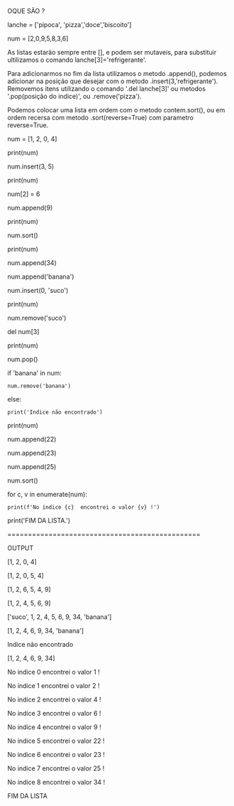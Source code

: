 
OQUE SÃO ?

lanche = ['pipoca', 'pizza','doce','biscoito']

num = [2,0,9,5,8,3,6]

As listas estarão sempre entre [], e podem ser mutaveis, para substituir ultilizamos o comando lanche[3]='refrigerante'.

Para adicionarmos no fim da lista utilizamos o metodo .append(), podemos adicionar na posição que desejar com o metodo .insert(3,'refrigerante').
Removemos itens utilizando o comando '.del lanche[3]' ou metodos '.pop(posição do indice)', ou .remove('pizza').

Podemos colocar uma lista em ordem com o metodo contem.sort(), ou em ordem recersa com metodo .sort(reverse=True) com parametro reverse=True.

num = [1, 2, 0, 4]

print(num)

num.insert(3, 5)

print(num)

num[2] = 6

num.append(9)

print(num)

num.sort()

print(num)

num.append(34)

num.append('banana')

num.insert(0, 'suco')

print(num)

num.remove('suco')

del num[3]

print(num)

num.pop()

if 'banana' in num:

    num.remove('banana')
else:

    print('Indice não encontrado')

print(num)

num.append(22)

num.append(23)

num.append(25)

num.sort()

for c, v in enumerate(num):
   
    print(f'No indice {c}  encontrei o valor {v} !')

print('FIM DA LISTA.')

===============================================

OUTPUT

[1, 2, 0, 4]

[1, 2, 0, 5, 4]

[1, 2, 6, 5, 4, 9]

[1, 2, 4, 5, 6, 9]

['suco', 1, 2, 4, 5, 6, 9, 34, 'banana']

[1, 2, 4, 6, 9, 34, 'banana']

Indice não encontrado

[1, 2, 4, 6, 9, 34]

No indice 0  encontrei o valor 1 !

No indice 1  encontrei o valor 2 !

No indice 2  encontrei o valor 4 !

No indice 3  encontrei o valor 6 !

No indice 4  encontrei o valor 9 !

No indice 5  encontrei o valor 22 !

No indice 6  encontrei o valor 23 !

No indice 7  encontrei o valor 25 !

No indice 8  encontrei o valor 34 !

FIM DA LISTA
